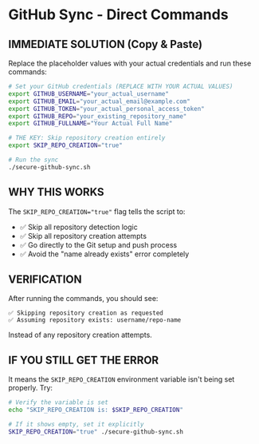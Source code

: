 # GitHub Sync - Direct Commands

## IMMEDIATE SOLUTION (Copy & Paste)

Replace the placeholder values with your actual credentials and run these commands:

```bash
# Set your GitHub credentials (REPLACE WITH YOUR ACTUAL VALUES)
export GITHUB_USERNAME="your_actual_username"
export GITHUB_EMAIL="your_actual_email@example.com"
export GITHUB_TOKEN="your_actual_personal_access_token"
export GITHUB_REPO="your_existing_repository_name"
export GITHUB_FULLNAME="Your Actual Full Name"

# THE KEY: Skip repository creation entirely
export SKIP_REPO_CREATION="true"

# Run the sync
./secure-github-sync.sh
```

## WHY THIS WORKS

The `SKIP_REPO_CREATION="true"` flag tells the script to:
- ✅ Skip all repository detection logic
- ✅ Skip all repository creation attempts  
- ✅ Go directly to the Git setup and push process
- ✅ Avoid the "name already exists" error completely

## VERIFICATION

After running the commands, you should see:
```
✅ Skipping repository creation as requested
✅ Assuming repository exists: username/repo-name
```

Instead of any repository creation attempts.

## IF YOU STILL GET THE ERROR

It means the `SKIP_REPO_CREATION` environment variable isn't being set properly. Try:

```bash
# Verify the variable is set
echo "SKIP_REPO_CREATION is: $SKIP_REPO_CREATION"

# If it shows empty, set it explicitly
SKIP_REPO_CREATION="true" ./secure-github-sync.sh
```